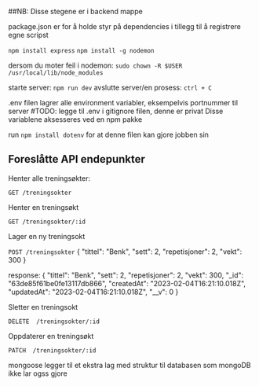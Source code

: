 ##NB: Disse stegene er i backend mappe

package.json er for å holde styr på dependencies i tillegg til å registrere egne scripst

`npm install express`
`npm install -g nodemon`

dersom du moter feil i nodemon: `sudo chown -R $USER /usr/local/lib/node_modules`


starte server: `npm run dev`
avslutte server/en prosess: `ctrl + C`

.env filen lagrer alle environment variabler, eksempelvis portnummer til server
#TODO: legge til .env i gitignore filen, denne er privat
Disse variablene aksesseres ved en npm pakke

run `npm install dotenv` for at denne filen kan gjore jobben sin

## Foreslåtte API endepunkter

Henter alle treningsøkter:

`GET /treningsokter`

Henter en treningsøkt

`GET /treningsokter/:id`

Lager en ny treningsokt

`POST /treningsokter`
{
  "tittel": "Benk",
  "sett": 2,
  "repetisjoner": 2,
  "vekt": 300
}

response: 
{
  "tittel": "Benk",
  "sett": 2,
  "repetisjoner": 2,
  "vekt": 300,
  "_id": "63de85f61be0fe13117db866",
  "createdAt": "2023-02-04T16:21:10.018Z",
  "updatedAt": "2023-02-04T16:21:10.018Z",
  "__v": 0
}

Sletter en treningsokt

`DELETE  /treningsokter/:id`

Oppdaterer en treningsøkt

`PATCH  /treningsokter/:id`


mongoose legger til et ekstra lag med struktur til databasen som mongoDB ikke lar ogss gjore






